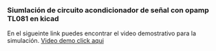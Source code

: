 ### Siumlación de circuito acondicionador de señal con opamp TL081 en kicad

En el sigueinte link puedes encontrar el video demostrativo para la simulación.
[Video demo click aqui](https://www.youtube.com/watch?v=K12Exg5Oqd0&t=47s)
